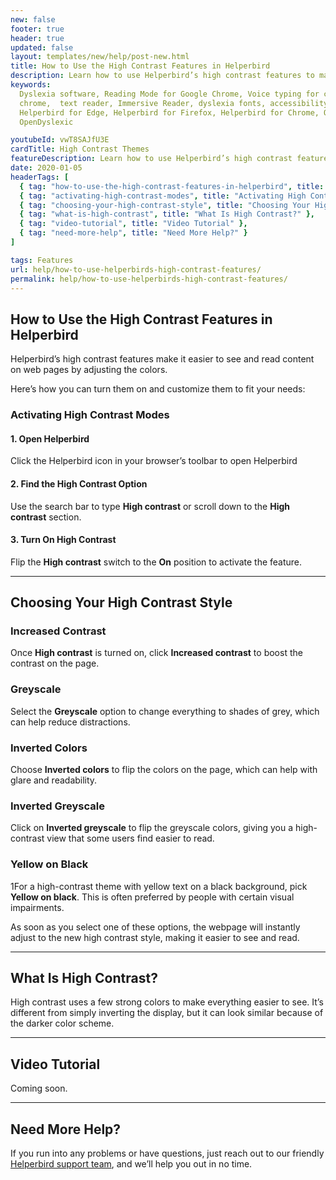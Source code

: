 ```yaml
---
new: false
footer: true
header: true
updated: false
layout: templates/new/help/post-new.html
title: How to Use the High Contrast Features in Helperbird
description: Learn how to use Helperbird’s high contrast features to make web pages easier to read. This guide shows you how to activate different contrast styles, like inverted colors or yellow on black, to improve visibility and reduce eye strain.
keywords:
  Dyslexia software, Reading Mode for Google Chrome, Voice typing for chrome, Text to speech for
  chrome,  text reader, Immersive Reader, dyslexia fonts, accessibility software, dyslexia software,
  Helperbird for Edge, Helperbird for Firefox, Helperbird for Chrome, Opendyslexic for Chrome,
  OpenDyslexic

youtubeId: vwT8SAJfU3E
cardTitle: High Contrast Themes
featureDescription: Learn how to use Helperbird’s high contrast features to make web pages easier to read. This guide shows you how to activate different contrast styles, like inverted colors or yellow on black, to improve visibility and reduce eye strain.
date: 2020-01-05
headerTags: [
  { tag: "how-to-use-the-high-contrast-features-in-helperbird", title: "How to Use the High Contrast Features in Helperbird" },
  { tag: "activating-high-contrast-modes", title: "Activating High Contrast Modes" },
  { tag: "choosing-your-high-contrast-style", title: "Choosing Your High Contrast Style" },
  { tag: "what-is-high-contrast", title: "What Is High Contrast?" },
  { tag: "video-tutorial", title: "Video Tutorial" },
  { tag: "need-more-help", title: "Need More Help?" }
]

tags: Features
url: help/how-to-use-helperbirds-high-contrast-features/
permalink: help/how-to-use-helperbirds-high-contrast-features/
---
```


## How to Use the High Contrast Features in Helperbird

Helperbird’s high contrast features make it easier to see and read content on web pages by adjusting the colors. 

Here’s how you can turn them on and customize them to fit your needs:

### Activating High Contrast Modes

#### 1. Open Helperbird

Click the Helperbird icon in your browser’s toolbar to open Helperbird

#### 2. Find the High Contrast Option

Use the search bar to type **High contrast** or scroll down to the **High contrast** section.

#### 3. Turn On High Contrast

Flip the **High contrast** switch to the **On** position to activate the feature.

---

## Choosing Your High Contrast Style

### Increased Contrast

Once **High contrast** is turned on, click **Increased contrast** to boost the contrast on the page.

### Greyscale

Select the **Greyscale** option to change everything to shades of grey, which can help reduce distractions.

### Inverted Colors

Choose **Inverted colors** to flip the colors on the page, which can help with glare and readability.

### Inverted Greyscale

Click on **Inverted greyscale** to flip the greyscale colors, giving you a high-contrast view that some users find easier to read.

### Yellow on Black

1For a high-contrast theme with yellow text on a black background, pick **Yellow on black**. This is often preferred by people with certain visual impairments.

As soon as you select one of these options, the webpage will instantly adjust to the new high contrast style, making it easier to see and read.

---

## What Is High Contrast?

High contrast uses a few strong colors to make everything easier to see. It’s different from simply inverting the display, but it can look similar because of the darker color scheme.

---

## Video Tutorial

Coming soon.

---

## Need More Help?

If you run into any problems or have questions, just reach out to our friendly [Helperbird support team](/support), and we’ll help you out in no time.
